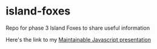 # island-foxes
Repo for phase 3 Island Foxes to share useful information


Here's the link to my [Maintainable Javascript presentation](https://docs.google.com/presentation/d/1f6TB8d5ymzPOdjIs1N6ArjEZumAMwPu6-652FR8b6ms/edit?usp=sharing)
